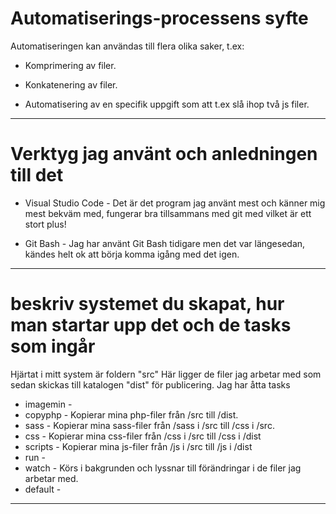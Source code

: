 # Automatiserings-processens syfte
Automatiseringen kan användas till flera olika saker, t.ex:
* Komprimering av filer.

* Konkatenering av filer.

* Automatisering av en specifik uppgift som att t.ex slå ihop två js filer.

* * *

# Verktyg jag använt och anledningen till det
* Visual Studio Code - Det är det program jag använt mest och känner mig mest bekväm med, fungerar bra tillsammans med git med vilket är ett stort plus!

* Git Bash - Jag har använt Git Bash tidigare men det var längesedan, kändes helt ok att börja komma igång med det igen.

* * *

# beskriv systemet du skapat, hur man startar upp det och de tasks som ingår
Hjärtat i mitt system är foldern "src" Här ligger de filer jag arbetar med som sedan skickas till katalogen "dist" för publicering.
Jag har åtta tasks
* imagemin - 
* copyphp - Kopierar mina php-filer från /src till /dist.
* sass - Kopierar mina sass-filer från /sass i /src till /css i /src.
* css - Kopierar mina css-filer från /css i /src till /css i /dist
* scripts - Kopierar mina js-filer från /js i /src till /js i /dist
* run - 
* watch - Körs i bakgrunden och lyssnar till förändringar i de filer jag arbetar med.
* default - 
* * *
